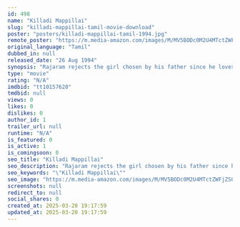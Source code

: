 ```yaml
---
id: 498
name: "Killadi Mappillai"
slug: "killadi-mappillai-tamil-movie-download"
poster: "posters/killadi-mappillai-tamil-1994.jpg"
remote_poster: "https://m.media-amazon.com/images/M/MV5BODc0M2U4MTctZWFjZS00NTgzLTljZWUtZjA4ZjA0ZDI1YTkwXkEyXkFqcGdeQXVyMjA4OTI5NDQ@._V1_SX300.jpg"
original_language: "Tamil"
dubbed_in: null
released_date: "26 Aug 1994"
synopsis: "Rajaram rejects the girl chosen by his father since he loves Shanthi. However, he must first take up the herculean task of impressing Shanthi's parents so that they will permit him to marry her."
type: "movie"
rating: "N/A"
imdbid: "tt10157620"
tmdbid: null
views: 0
likes: 0
dislikes: 0
author_id: 1
trailer_url: null
runtime: "N/A"
is_featured: 0
is_active: 1
is_comingsoon: 0
seo_title: "Killadi Mappillai"
seo_description: "Rajaram rejects the girl chosen by his father since he loves Shanthi. However, he must first take up the herculean task of impressing Shanthi's parents so that they will permit him to marry her."
seo_keywords: "\"Killadi Mappillai\""
seo_image: "https://m.media-amazon.com/images/M/MV5BODc0M2U4MTctZWFjZS00NTgzLTljZWUtZjA4ZjA0ZDI1YTkwXkEyXkFqcGdeQXVyMjA4OTI5NDQ@._V1_SX300.jpg"
screenshots: null
redirect_to: null
social_shares: 0
created_at: 2025-03-20 19:17:59
updated_at: 2025-03-20 19:17:59
---
```


